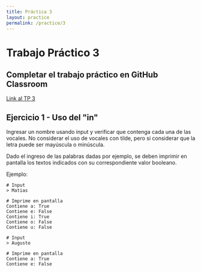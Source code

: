 ```yaml
---
title: Práctica 3
layout: practice
permalink: /practice/3
---
```


# Trabajo Práctico 3

## Completar el trabajo práctico en GitHub Classroom
[Link al TP 3](https://classroom.github.com/a/2s-oU9cx)


## Ejercicio 1 - Uso del "in"

Ingresar un nombre usando input y verificar que contenga cada una de las vocales.
No considerar el uso de vocales con tilde, pero si considerar que la letra puede ser mayúscula o minúscula.

Dado el ingreso de las palabras dadas por ejemplo, se deben imprimir en pantalla los textos indicados con su correspondiente valor booleano.

Ejemplo: 
```
# Input
> Matias

# Imprime en pantalla
Contiene a: True
Contiene e: False
Contiene i: True
Contiene o: False
Contiene u: False

# Input
> Augusto

# Imprime en pantalla
Contiene a: True
Contiene e: False
Contiene i: False
Contiene o: True
Contiene u: True
```

************************************************** 

## Ejercicio 2 - Uso del "slice" con múltiples caracteres. 
Obtener los siguientes datos del texto de ejemplo e imprimirlos en pantalla:
* Primeras 3 letras del texto ( usando índices positivos )
* Las 3 letras en medio del texto ( usando índices positivos )
* De la primera a la cuarta letra ( incluída ) y de la antepenúltima hasta la última ( incluída )

Es necesario que todos los caracteres se impriman en minúscula

Ejemplo: 
```
texto = "Awesome"
# Imprime en pantalla
awe
eso
awesome
```

************************************************** 

## Ejercicio 3 - Uso del "slice" cada N caracteres con condiciones extra.
Ingresar un texto usando input e imprimir en pantalla el resultado de obtener los valores saltando de a 2 caracteres, pero sólo a partir del quinto carácter ( incluído )

Ejemplo: 
```
# Input
> Hello, World!
# Imprime en pantalla
o ol!

# Input
> 12345678910
# Imprime en pantalla
5790
```
